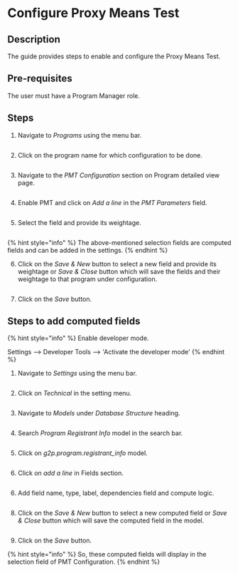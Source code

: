 # Configure Proxy Means Test

## Description

The guide provides steps to enable and configure the Proxy Means Test.

## Pre-requisites

The user must have a Program Manager role.

## Steps

1. Navigate to _Programs_ using the menu bar.

<figure><img src="../../.gitbook/assets/programs.png" alt=""><figcaption></figcaption></figure>

2. Click on the program name for which configuration to be done.

<figure><img src="../../.gitbook/assets/program-list-view-page.png" alt=""><figcaption></figcaption></figure>

3. Navigate to the _PMT_ _Configuration_ section on Program detailed view page.

<figure><img src="../../.gitbook/assets/Screenshot from 2023-04-23 20-55-37.png" alt=""><figcaption></figcaption></figure>

4. Enable PMT and click on _Add a line_ in the _PMT Parameters_ field.

<figure><img src="../../.gitbook/assets/Screenshot from 2023-04-23 20-50-30.png" alt=""><figcaption></figcaption></figure>

5. Select the field and provide its weightage.

<figure><img src="../../.gitbook/assets/Screenshot from 2023-04-23 22-53-00.png" alt=""><figcaption></figcaption></figure>

{% hint style="info" %}
The above-mentioned selection fields are computed fields and can be added in the settings.
{% endhint %}

6. Click on the _Save & New_ button to select a new field and provide its weightage or _Save & Close_ button which will save the fields and their weightage to that program under configuration.

<figure><img src="../../.gitbook/assets/Screenshot from 2023-04-23 21-47-14.png" alt=""><figcaption></figcaption></figure>

7. Click on the _Save_ button.

## Steps to add computed fields

{% hint style="info" %}
Enable developer mode.

Settings --> Developer Tools --> 'Activate the developer mode'
{% endhint %}

1. Navigate to _Settings_ using the menu bar.

<figure><img src="../../.gitbook/assets/Screenshot from 2023-04-23 22-11-10.png" alt=""><figcaption></figcaption></figure>

2. Click on _Technical_ in the setting menu.

<figure><img src="../../.gitbook/assets/Screenshot from 2023-04-23 22-13-13 (1) (1).png" alt=""><figcaption></figcaption></figure>

3. Navigate to _Models_ under _Database Structure_ heading.

<figure><img src="../../.gitbook/assets/Screenshot from 2023-04-23 22-18-38.png" alt=""><figcaption></figcaption></figure>

4. Search _Program Registrant Info_ model in the search bar.

<figure><img src="../../.gitbook/assets/Screenshot from 2023-04-23 22-23-20.png" alt=""><figcaption></figcaption></figure>

5. Click on _g2p.program.registrant\_info_ model.

<figure><img src="../../.gitbook/assets/Screenshot from 2023-04-23 22-26-46.png" alt=""><figcaption></figcaption></figure>

6. Click on _add a line_ in Fields section.

<figure><img src="../../.gitbook/assets/Screenshot from 2023-04-23 22-41-00.png" alt=""><figcaption></figcaption></figure>

6. Add field name, type, label, dependencies field and compute logic.

<figure><img src="../../.gitbook/assets/Screenshot from 2023-04-03 15-34-42.png" alt=""><figcaption></figcaption></figure>

8. Click on the _Save & New_ button to select a new computed field or _Save & Close_ button which will save the computed field in the model.

<figure><img src="../../.gitbook/assets/Screenshot from 2023-04-23 22-42-19.png" alt=""><figcaption></figcaption></figure>

9. Click on the _Save_ button.

{% hint style="info" %}
So, these computed fields will display in the selection field of PMT Configuration.
{% endhint %}
